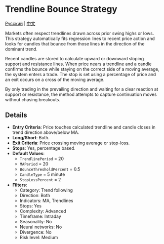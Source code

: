# Trendline Bounce Strategy
[Русский](README_ru.md) | [中文](README_zh.md)
 
Markets often respect trendlines drawn across prior swing highs or lows. This strategy automatically fits regression lines to recent price action and looks for candles that bounce from those lines in the direction of the dominant trend.

Recent candles are stored to calculate upward or downward sloping support and resistance lines. When price nears a trendline and a candle confirms the bounce while staying on the correct side of a moving average, the system enters a trade. The stop is set using a percentage of price and an exit occurs on a cross of the moving average.

By only trading in the prevailing direction and waiting for a clear reaction at support or resistance, the method attempts to capture continuation moves without chasing breakouts.

## Details

- **Entry Criteria**: Price touches calculated trendline and candle closes in trend direction above/below MA.
- **Long/Short**: Both.
- **Exit Criteria**: Price crossing moving average or stop-loss.
- **Stops**: Yes, percentage based.
- **Default Values**:
  - `TrendlinePeriod` = 20
  - `MAPeriod` = 20
  - `BounceThresholdPercent` = 0.5
  - `CandleType` = 5 minute
  - `StopLossPercent` = 2
- **Filters**:
  - Category: Trend following
  - Direction: Both
  - Indicators: MA, Trendlines
  - Stops: Yes
  - Complexity: Advanced
  - Timeframe: Intraday
  - Seasonality: No
  - Neural networks: No
  - Divergence: No
  - Risk level: Medium
